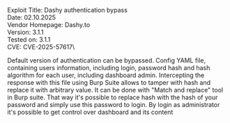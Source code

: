 Exploit Title: Dashy authentication bypass\
Date: 02.10.2025\
Vendor Homepage: Dashy.to\
Version: 3.1.1\
Tested on: 3.1.1\
CVE: CVE-2025-57617\

Default version of authentication can be bypassed. Config YAML file, containing users information, including login, password hash and hash algorithm for each user, including dashboard admin. Intercepting the response with this file using Burp Suite allows to tamper with hash and replace it with arbitrary value. It can be done with "Match and replace" tool in Burp suite. That way it's possible to replace hash with the hash of your password and simply use this password to login. By login as administrator it's possible to get control over dashboard and its content

